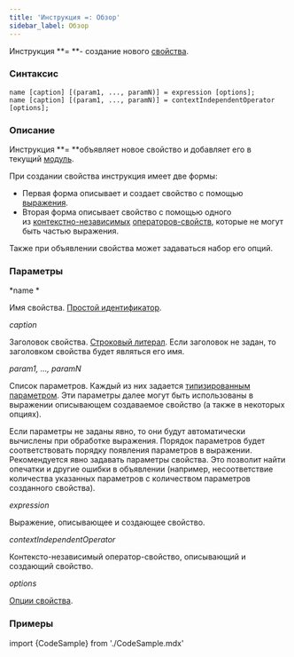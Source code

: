 ```yaml
---
title: 'Инструкция =: Обзор'
sidebar_label: Обзор
---
```


Инструкция **= **- создание нового [свойства](Properties.md).

### Синтаксис

    name [caption] [(param1, ..., paramN)] = expression [options];
    name [caption] [(param1, ..., paramN)] = contextIndependentOperator [options];

### Описание

Инструкция **= **объявляет новое свойство и добавляет его в текущий [модуль](Modules.md).

При создании свойства инструкция имеет две формы:

-   Первая форма описывает и создает свойство с помощью [выражения](Expression.md). 
-   Вторая форма описывает свойство с помощью одного из [контекстно-независимых](Property_operators.md#contextindependent) [операторов-свойств](Property_operators.md), которые не могут быть частью выражения.

Также при объявлении свойства может задаваться набор его опций.   

### Параметры

*name *

Имя свойства. [Простой идентификатор](IDs.md).

*caption*

Заголовок свойства. [Строковый литерал](Literals.md#strliteral-broken). Если заголовок не задан, то заголовком свойства будет являться его имя.  

*param1, ..., paramN*

Список параметров. Каждый из них задается [типизированным параметром](IDs.md#paramid-broken). Эти параметры далее могут быть использованы в выражении описывающем создаваемое свойство (а также в некоторых опциях).

Если параметры не заданы явно, то они будут автоматически вычислены при обработке выражения. Порядок параметров будет соответствовать порядку появления параметров в выражении. Рекомендуется явно задавать параметры свойства. Это позволит найти опечатки и другие ошибки в объявлении (например, несоответствие количества указанных параметров с количеством параметров созданного свойства).

*expression*

Выражение, описывающее и создающее свойство. 

*contextIndependentOperator*

Контексто-независимый оператор-свойство, описывающий и создающий свойство. 

*options*

[Опции свойства](Property_options.md). 

### Примеры

import {CodeSample} from './CodeSample.mdx'

<CodeSample url="https://ru-documentation.lsfusion.org/sample?file=PropertySample"/>

